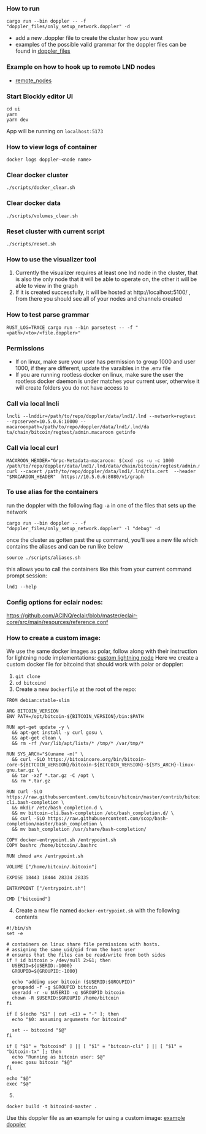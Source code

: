 ### How to run

```
cargo run --bin doppler -- -f "doppler_files/only_setup_network.doppler" -d
```

- add a new .doppler file to create the cluster how you want
- examples of the possible valid grammar for the doppler files can be found in [doppler_files](../doppler_files/)

### Example on how to hook up to remote LND nodes
- [remote_nodes](../doppler_files/external_nodes/README.md)

### Start Blockly editor UI

```
cd ui
yarn
yarn dev
```

App will be running on `localhost:5173`

### How to view logs of container

```
docker logs doppler-<node name>
```

### Clear docker cluster

```
./scripts/docker_clear.sh
```

### Clear docker data

```
./scripts/volumes_clear.sh
```

### Reset cluster with current script

```
./scripts/reset.sh
```

### How to use the visualizer tool
1) Currently the visualizer requires at least one lnd node in the cluster, that is also the only node that it will be able to operate on, the other it will be able to view in the graph
2) If it is created successfully, it will be hosted at http://localhost:5100/ , from there you should see all of your nodes and channels created

### How to test parse grammar

```
RUST_LOG=TRACE cargo run --bin parsetest -- -f "<path>/<to>/<file.doppler>"
```

### Permissions

- If on linux, make sure your user has permission to group 1000 and user 1000, if they are different, update the varaibles in the .env file
- If you are running rootless docker on linux, make sure the user the rootless docker daemon is under matches your current user, otherwise it will create folders you do not have access to

### Call via local lncli

`lncli --lnddir=/path/to/repo/doppler/data/lnd1/.lnd --network=regtest --rpcserver=10.5.0.6:10000 --macaroonpath=/path/to/repo/doppler/data/lnd1/.lnd/da
ta/chain/bitcoin/regtest/admin.macaroon getinfo`

### Call via local curl

```
MACAROON_HEADER="Grpc-Metadata-macaroon: $(xxd -ps -u -c 1000 /path/to/repo/doppler/data/lnd1/.lnd/data/chain/bitcoin/regtest/admin.macaroon)"
curl --cacert /path/to/repo/doppler/data/lnd1/.lnd/tls.cert  --header "$MACAROON_HEADER"  https://10.5.0.6:8080/v1/graph
```

### To use alias for the containers

run the doppler with the following flag `-a` in one of the files that sets up the network

```
cargo run --bin doppler -- -f "doppler_files/only_setup_network.doppler" -l "debug" -d
```

once the cluster as gotten past the `up` command, you'll see a new file which contains the aliases and can be run like below

```
source ./scripts/aliases.sh
```

this allows you to call the containers like this from your current command prompt session:

```
lnd1 --help
```

### Config options for eclair nodes:

https://github.com/ACINQ/eclair/blob/master/eclair-core/src/main/resources/reference.conf


### How to create a custom image:
We use the same docker images as polar, follow along with their instruction for lightning node implementations:
[custom lightning node](https://github.com/jamaljsr/polar/blob/master/docs/custom-nodes.md)
Here we create a custom docker file for bitcoind that should work with polar or doppler:
1. `git clone `
2. `cd bitcoind`
3. Create a new `Dockerfile` at the root of the repo:
```
FROM debian:stable-slim

ARG BITCOIN_VERSION
ENV PATH=/opt/bitcoin-${BITCOIN_VERSION}/bin:$PATH

RUN apt-get update -y \
  && apt-get install -y curl gosu \
  && apt-get clean \
  && rm -rf /var/lib/apt/lists/* /tmp/* /var/tmp/*

RUN SYS_ARCH="$(uname -m)" \
  && curl -SLO https://bitcoincore.org/bin/bitcoin-core-${BITCOIN_VERSION}/bitcoin-${BITCOIN_VERSION}-${SYS_ARCH}-linux-gnu.tar.gz \
  && tar -xzf *.tar.gz -C /opt \
  && rm *.tar.gz

RUN curl -SLO https://raw.githubusercontent.com/bitcoin/bitcoin/master/contrib/bitcoin-cli.bash-completion \
  && mkdir /etc/bash_completion.d \
  && mv bitcoin-cli.bash-completion /etc/bash_completion.d/ \
  && curl -SLO https://raw.githubusercontent.com/scop/bash-completion/master/bash_completion \
  && mv bash_completion /usr/share/bash-completion/

COPY docker-entrypoint.sh /entrypoint.sh
COPY bashrc /home/bitcoin/.bashrc

RUN chmod a+x /entrypoint.sh

VOLUME ["/home/bitcoin/.bitcoin"]

EXPOSE 18443 18444 28334 28335

ENTRYPOINT ["/entrypoint.sh"]

CMD ["bitcoind"]
```
4. Create a new file named `docker-entrypoint.sh` with the following contents
```
#!/bin/sh
set -e

# containers on linux share file permissions with hosts.
# assigning the same uid/gid from the host user
# ensures that the files can be read/write from both sides
if ! id bitcoin > /dev/null 2>&1; then
  USERID=${USERID:-1000}
  GROUPID=${GROUPID:-1000}

  echo "adding user bitcoin ($USERID:$GROUPID)"
  groupadd -f -g $GROUPID bitcoin
  useradd -r -u $USERID -g $GROUPID bitcoin
  chown -R $USERID:$GROUPID /home/bitcoin
fi

if [ $(echo "$1" | cut -c1) = "-" ]; then
  echo "$0: assuming arguments for bitcoind"

  set -- bitcoind "$@"
fi

if [ "$1" = "bitcoind" ] || [ "$1" = "bitcoin-cli" ] || [ "$1" = "bitcoin-tx" ]; then
  echo "Running as bitcoin user: $@"
  exec gosu bitcoin "$@"
fi

echo "$@"
exec "$@"
```
5. 
```
docker build -t bitcoind-master .
```
Use this doppler file as an example for using a custom image:
[example doppler](./doppler_files/different_images.doppler)